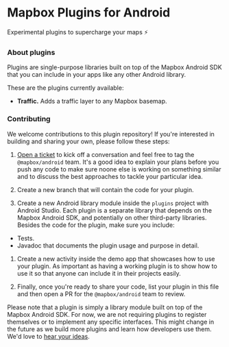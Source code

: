# Mapbox Plugins for Android

Experimental plugins to supercharge your maps ⚡️

### About plugins

Plugins are single-purpose libraries built on top of the Mapbox Android SDK that you can include in your apps like any other Android library.

These are the plugins currently available:

* **Traffic.** Adds a traffic layer to any Mapbox basemap.

### Contributing

We welcome contributions to this plugin repository! If you're interested in building and sharing your own, please follow these steps:

1. [Open a ticket](https://github.com/mapbox/mapbox-plugins-android/issues) to kick off a conversation and feel free to tag the `@mapbox/android` team. It's a good idea to explain your plans before you push any code to make sure noone else is working on something similar and to discuss the best approaches to tackle your particular idea.

1. Create a new branch that will contain the code for your plugin.

1. Create a new Android library module inside the `plugins` project with Android Studio. Each plugin is a separate library that depends on the Mapbox Android SDK, and potentially on other third-party libraries. Besides the code for the plugin, make sure you include:

  * Tests.
  * Javadoc that documents the plugin usage and purpose in detail.

1. Create a new activity inside the demo app that showcases how to use your plugin. As important as having a working plugin is to  show how to use it so that anyone can include it in their projects easily.

1. Finally, once you're ready to share your code, list your plugin in this file and then open a PR for the `@mapbox/android` team to review.

Please note that a plugin is simply a library module built on top of the Mapbox Android SDK. For now, we are not requiring plugins to register themselves or to implement any specific interfaces. This might change in the future as we build more plugins and learn how developers use them. We'd love to [hear your ideas](https://github.com/mapbox/mapbox-plugins-android/issues).

